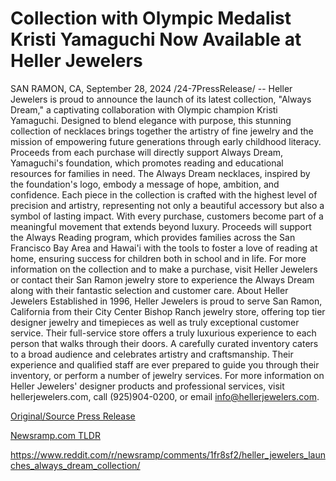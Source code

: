 # Collection with Olympic Medalist Kristi Yamaguchi Now Available at Heller Jewelers

SAN RAMON, CA, September 28, 2024 /24-7PressRelease/ -- Heller Jewelers is proud to announce the launch of its latest collection, "Always Dream," a captivating collaboration with Olympic champion Kristi Yamaguchi. Designed to blend elegance with purpose, this stunning collection of necklaces brings together the artistry of fine jewelry and the mission of empowering future generations through early childhood literacy. Proceeds from each purchase will directly support Always Dream, Yamaguchi's foundation, which promotes reading and educational resources for families in need.  The Always Dream necklaces, inspired by the foundation's logo, embody a message of hope, ambition, and confidence. Each piece in the collection is crafted with the highest level of precision and artistry, representing not only a beautiful accessory but also a symbol of lasting impact.  With every purchase, customers become part of a meaningful movement that extends beyond luxury. Proceeds will support the Always Reading program, which provides families across the San Francisco Bay Area and Hawai'i with the tools to foster a love of reading at home, ensuring success for children both in school and in life.  For more information on the collection and to make a purchase, visit Heller Jewelers or contact their San Ramon jewelry store to experience the Always Dream along with their fantastic selection and customer care.  About Heller Jewelers  Established in 1996, Heller Jewelers is proud to serve San Ramon, California from their City Center Bishop Ranch jewelry store, offering top tier designer jewelry and timepieces as well as truly exceptional customer service. Their full-service store offers a truly luxurious experience to each person that walks through their doors. A carefully curated inventory caters to a broad audience and celebrates artistry and craftsmanship. Their experience and qualified staff are ever prepared to guide you through their inventory, or perform a number of jewelry services. For more information on Heller Jewelers' designer products and professional services, visit hellerjewelers.com, call (925)904-0200, or email info@hellerjewelers.com. 

[Original/Source Press Release](https://www.24-7pressrelease.com/press-release/514789/collection-with-olympic-medalist-kristi-yamaguchi-now-available-at-heller-jewelers)
                    

[Newsramp.com TLDR](None) 

https://www.reddit.com/r/newsramp/comments/1fr8sf2/heller_jewelers_launches_always_dream_collection/